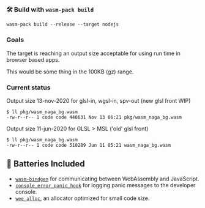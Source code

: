 ### 🛠️ Build with `wasm-pack build`

```
wasm-pack build --release --target nodejs
```

### Goals

The target is reaching an output size acceptable for using run time in browser based apps.

This would be some thing in the 100KB (gz) range.

### Current status

Output size 13-nov-2020 for glsl-in, wgsl-in, spv-out (new glsl front WIP)

```
$ ll pkg/wasm_naga_bg.wasm
-rw-r--r-- 1 code code 440631 Nov 13 06:21 pkg/wasm_naga_bg.wasm
```

Output size 11-jun-2020 for GLSL > MSL ('old' glsl front)

```
$ ll pkg/wasm_naga_bg.wasm
-rw-r--r-- 1 code code 510289 Jun 11 05:21 wasm_naga_bg.wasm
```

## 🔋 Batteries Included

- [`wasm-bindgen`](https://github.com/rustwasm/wasm-bindgen) for communicating
  between WebAssembly and JavaScript.
- [`console_error_panic_hook`](https://github.com/rustwasm/console_error_panic_hook)
  for logging panic messages to the developer console.
- [`wee_alloc`](https://github.com/rustwasm/wee_alloc), an allocator optimized
  for small code size.
